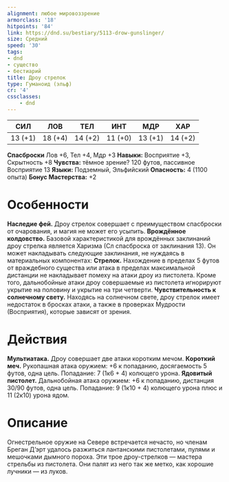 ```yaml
---
alignment: любое мировоззрение
armorclass: '18'
hitpoints: '84'
link: https://dnd.su/bestiary/5113-drow-gunslinger/
size: Средний
speed: '30'
tags:
- dnd
- существо
- бестиарий
title: Дроу стрелок
type: Гуманоид (эльф)
cr: '4'
cssclasses:
    - dnd
---
```



| СИЛ | ЛОВ | ТЕЛ | ИНТ | МДР | ХАР |
|---|---|---|---|---|---|
| 13 (+1) | 18 (+4) | 14 (+2) | 11 (+0) | 13 (+1) | 14 (+2) |
**Спасброски** Лов +6, Тел +4, Мдр +3
**Навыки:** Восприятие +3, Скрытность +8
**Чувства:** тёмное зрение? 120 футов, пассивное Восприятие 13
**Языки:** Подземный, Эльфийский
**Опасность:** 4 (1100 опыта)
**Бонус Мастерства:** +2


# Особенности
**Наследие фей.** Дроу стрелок совершает с преимуществом спасброски от очарования, и магия не может его усыпить.
**Врождённое колдовство.** Базовой характеристикой для врождённых заклинаний дроу стрелка является Харизма (Сл спасброска от заклинания 13). Он может накладывать следующие заклинания, не нуждаясь в материальных компонентах:
**Стрелок.** Нахождение в пределах 5 футов от враждебного существа или атака в пределах максимальной дистанции не накладывает помеху на атаки дроу из пистолета. Кроме того, дальнобойные атаки дроу совершаемые из пистолета игнорируют укрытие на половину и укрытие на три четверти.
**Чувствительность к солнечному свету.** Находясь на солнечном свете, дроу стрелок имеет недостаток в бросках атаки, а также в проверках Мудрости (Восприятия), которые зависят от зрения.


# Действия
**Мультиатака.** Дроу совершает две атаки коротким мечом.
**Короткий меч.** Рукопашная атака оружием: +6 к попаданию, досягаемость 5 футов, одна цель. Попадание: 7 (1к6 + 4) колющего урона.
**Ядовитый пистолет.** Дальнобойная атака оружием: +6 к попаданию, дистанция 30/90 футов, одна цель. Попадание: 9 (1к10 + 4) колющего урона плюс и 11 (2к10) урона ядом.


# Описание
Огнестрельное оружие на Севере встречается нечасто, но членам Бреган Д’эрт удалось разжиться лантанскими пистолетами, пулями и мешочками дымного пороха. Эти трое дроу-стрелков — мастера стрельбы из пистолета. Они палят из него так же метко, как хорошие лучники — из луков.
